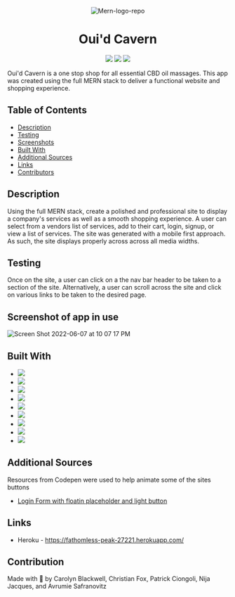 <p align="center"> 
  <img src="https://i.ibb.co/T1B2pf5/Mern-logo-repo.png" alt="Mern-logo-repo">
</p>

<h1 align="center"> Oui'd Cavern </h1>

<p align="center">
    <img src="https://img.shields.io/github/repo-size/ChristanFox/silver-giggle" />
    <img src="https://img.shields.io/github/languages/count/ChristanFox/silver-giggle"  />
    <img src="https://img.shields.io/github/last-commit/ChristanFox/silver-giggle" >
</p>
Oui'd Cavern is a one stop shop for all essential CBD oil massages. This app was created using the full MERN stack to deliver a functional website and shopping experience.

<br>

## Table of Contents

- [Description](#description)
- [Testing](#testing)
- [Screenshots](#screenshot-of-app-in-use)
- [Built With](#built-with)
- [Additional Sources](#additional-sources)
- [Links](#links)
- [Contributors](#contribution)

## Description

Using the full MERN stack, create a polished and professional site to display a company's services as well as a smooth shopping experience.
A user can select from a vendors list of services, add to their cart, login, signup, or view a list of services.
The site was generated with a mobile first approach. As such, the site displays properly across across all media widths.

## Testing

Once on the site, a user can click on a the nav bar header to be taken to a section of the site. Alternatively, a user can scroll across the site and click on various links to be taken to the desired page.

## Screenshot of app in use

![Screen Shot 2022-06-07 at 10 07 17 PM](https://user-images.githubusercontent.com/78921988/172523466-3c76828b-3c80-4419-a71b-97b50a245813.png)

## Built With

- <img src="https://img.shields.io/badge/-MongoDB-brightgreen" />
- <img src="https://img.shields.io/badge/-Express-brightgreen" />
- <img src="https://img.shields.io/badge/-React-brightgreen" />
- <img src="https://img.shields.io/badge/-Node-brightgreen" />
- <img src="https://img.shields.io/badge/-Apollo_Server-brightgreen"/>
- <img src="https://img.shields.io/badge/-Graphql-brightgreen" />
- <img src="https://img.shields.io/badge/-jsonwebtoken-brightgreen" />
- <img src="https://img.shields.io/badge/-mongoose-brightgreen" />
- <img src="https://img.shields.io/badge/-nodemon-brightgreen" />
## Additional Sources

Resources from Codepen were used to help animate some of the sites buttons

- [Login Form with floatin placeholder and light button](https://codepen.io/soufiane-khalfaoui-hassani/pen/LYpPWda)

## Links

- Heroku - https://fathomless-peak-27221.herokuapp.com/

## Contribution

Made with 💆 by Carolyn Blackwell, Christian Fox, Patrick Ciongoli, Nija Jacques, and Avrumie Safranovitz
